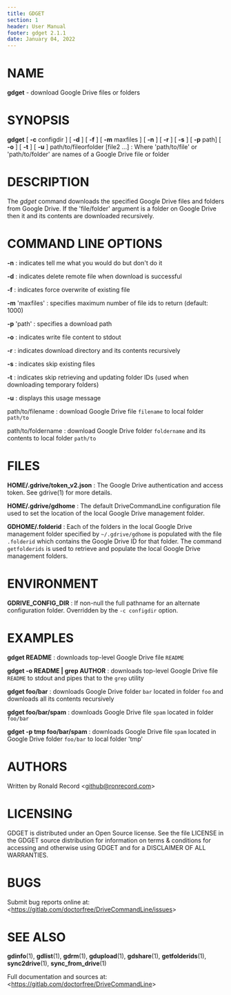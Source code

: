 ```yaml
---
title: GDGET
section: 1
header: User Manual
footer: gdget 2.1.1
date: January 04, 2022
---
```

# NAME
**gdget** - download Google Drive files or folders

# SYNOPSIS
**gdget** [ **-c** configdir ] [ **-d** ] [ **-f** ] [ **-m** maxfiles ] [ **-n** ] [ **-r** ] [ **-s** ] [ **-p**  path] [ **-o** ] [ **-t** ] [ **-u** ] path/to/fileorfolder [file2 ...]
: Where 'path/to/file' or 'path/to/folder' are names of a Google Drive file or folder

# DESCRIPTION
The *gdget* command downloads the specified Google Drive files and folders
from Google Drive. If the 'file/folder' argument is a folder on Google Drive
then it and its contents are downloaded recursively.

# COMMAND LINE OPTIONS
**-n**
: indicates tell me what you would do but don't do it

**-d**
: indicates delete remote file when download is successful

**-f**
: indicates force overwrite of existing file

**-m** 'maxfiles'
: specifies maximum number of file ids to return (default: 1000)

**-p** 'path'
: specifies a download path

**-o**
: indicates write file content to stdout

**-r**
: indicates download directory and its contents recursively

**-s**
: indicates skip existing files

**-t**
: indicates skip retrieving and updating folder IDs (used when downloading temporary folders)

**-u**
: displays this usage message

path/to/filename
: download Google Drive file `filename` to local folder `path/to`

path/to/foldername
: download Google Drive folder `foldername` and its contents to local folder `path/to`

# FILES
**HOME/.gdrive/token_v2.json**
: The Google Drive authentication and access token. See gdrive(1) for more details.

**HOME/.gdrive/gdhome**
: The default DriveCommandLine configuration file used to set the location of
the local Google Drive management folder.

**GDHOME/.folderid**
: Each of the folders in the local Google Drive management folder specified by
`~/.gdrive/gdhome` is populated with the file `.folderid` which contains the
Google Drive ID for that folder. The command `getfolderids` is used to retrieve
and populate the local Google Drive management folders.

# ENVIRONMENT
**GDRIVE_CONFIG_DIR**
: If non-null the full pathname for an alternate configuration folder.
Overridden by the `-c configdir` option.

# EXAMPLES
**gdget README**
: downloads top-level Google Drive file `README`

**gdget -o README | grep AUTHOR**
: downloads top-level Google Drive file `README` to stdout and pipes that to the `grep` utility

**gdget foo/bar**
: downloads Google Drive folder `bar` located in folder `foo` and downloads all its contents recursively

**gdget foo/bar/spam**
: downloads Google Drive file `spam` located in folder `foo/bar`

**gdget -p tmp foo/bar/spam**
: downloads Google Drive file `spam` located in Google Drive folder `foo/bar` to local folder 'tmp'

# AUTHORS
Written by Ronald Record &lt;github@ronrecord.com&gt;

# LICENSING
GDGET is distributed under an Open Source license.
See the file LICENSE in the GDGET source distribution
for information on terms &amp; conditions for accessing and
otherwise using GDGET and for a DISCLAIMER OF ALL WARRANTIES.

# BUGS
Submit bug reports online at: &lt;https://gitlab.com/doctorfree/DriveCommandLine/issues&gt;

# SEE ALSO
**gdinfo**(1), **gdlist**(1), **gdrm**(1), **gdupload**(1), **gdshare**(1), **getfolderids**(1), **sync2drive**(1), **sync_from_drive**(1)

Full documentation and sources at: &lt;https://gitlab.com/doctorfree/DriveCommandLine&gt;

